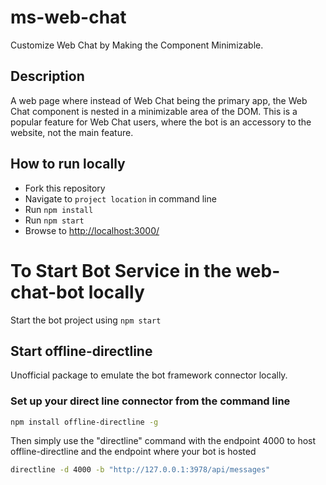 # ms-web-chat

Customize Web Chat by Making the Component Minimizable.

## Description

A web page where instead of Web Chat being the primary app, the Web Chat component is nested in a minimizable area of the DOM. This is a popular feature for Web Chat users, where the bot is an accessory to the website, not the main feature.

## How to run locally

- Fork this repository
- Navigate to `project location` in command line
- Run `npm install`
- Run `npm start`
- Browse to [http://localhost:3000/](http://localhost:3000/)

# To Start Bot Service in the web-chat-bot locally

Start the bot project using `npm start`

## Start offline-directline

Unofficial package to emulate the bot framework connector locally.

### Set up your direct line connector from the command line

```sh
npm install offline-directline -g
```

Then simply use the "directline" command with the endpoint 4000 to host offline-directline and the endpoint where your bot is hosted

```sh
directline -d 4000 -b "http://127.0.0.1:3978/api/messages"
```
